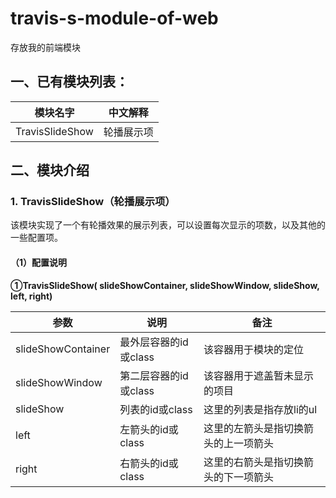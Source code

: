 # travis-s-module-of-web
存放我的前端模块

## 一、已有模块列表：
|模块名字|中文解释|
|---|---|
|TravisSlideShow|轮播展示项|

## 二、模块介绍
### 1. TravisSlideShow（轮播展示项）
该模块实现了一个有轮播效果的展示列表，可以设置每次显示的项数，以及其他的一些配置项。
#### （1）配置说明
**①TravisSlideShow( slideShowContainer, slideShowWindow, slideShow, left, right)**

|参数|说明|备注|
|---|---|---|
|slideShowContainer|最外层容器的id或class|该容器用于模块的定位|
|slideShowWindow|第二层容器的id或class|该容器用于遮盖暂未显示的项目|
|slideShow|列表的id或class|这里的列表是指存放li的ul|
|left|左箭头的id或class|这里的左箭头是指切换箭头的上一项箭头|
|right|右箭头的id或class|这里的右箭头是指切换箭头的下一项箭头|
